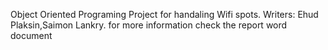 Object Oriented Programing Project for handaling Wifi spots.
Writers: Ehud Plaksin,Saimon Lankry.
for more information check the report word document
